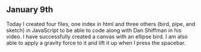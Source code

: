 ## January 9th
Today I created four files, one index in html and three others (bird, pipe, and sketch) in JavaScript to be able to code along with Dan Shiffman in his video. I have successfully created a canvas with an ellipse bird. I am also able to apply a gravity force to it and lift it up when I press the spacebar.
